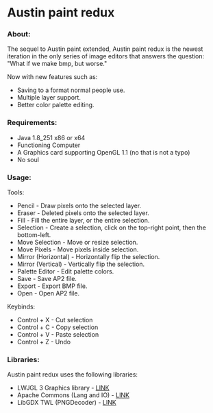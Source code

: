 # Austin paint redux
### About:
The sequel to Austin paint extended, Austin paint redux is the newest iteration in the only series of image editors that answers the question: "What if we make bmp, but worse."

Now with new features such as:
* Saving to a format normal people use.
* Multiple layer support.
* Better color palette editing.

### Requirements:
* Java 1.8_251 x86 or x64
* Functioning Computer
* A Graphics card supporting OpenGL 1.1 (no that is not a typo)
* No soul

### Usage:
Tools:
* Pencil - Draw pixels onto the selected layer.
* Eraser - Deleted pixels onto the selected layer.
* Fill - Fill the entire layer, or the entire selection.
* Selection - Create a selection, click on the top-right point, then the bottom-left.
* Move Selection - Move or resize selection.
* Move Pixels - Move pixels inside selection.
* Mirror (Horizontal) - Horizontally flip the selection.
* Mirror (Vertical) - Vertically flip the selection.
* Palette Editor - Edit palette colors.
* Save - Save AP2 file.
* Export - Export BMP file.
* Open - Open AP2 file.

Keybinds:
* Control + X - Cut selection
* Control + C - Copy selection
* Control + V - Paste selection
* Control + Z - Undo
### Libraries:
Austin paint redux uses the following libraries:
- LWJGL 3 Graphics library - [LINK](https://www.lwjgl.org/)
- Apache Commons (Lang and IO) - [LINK](https://commons.apache.org/)
- LibGDX TWL (PNGDecoder) - [LINK](https://libgdx.badlogicgames.com/)
